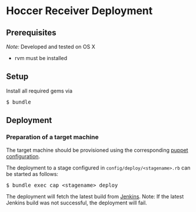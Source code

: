 # Hoccer Receiver Deployment

## Prerequisites

*Note:* Developed and tested on OS X

* rvm must be installed

## Setup

Install all required gems via

<pre>
$ bundle
</pre>

## Deployment

### Preparation of a target machine

The target machine should be provisioned using the corresponding [puppet configuration](https://github.com/hoccer/hoccer-receiver-puppet-configuration).

The deployment to a stage configured in `config/deploy/<stagename>.rb` can be started as follows:
<pre>
$ bundle exec cap &lt;stagename&gt; deploy
</pre>

The deployment will fetch the latest build from [Jenkins](https://jenkins.hoccer.de/job/hoccer-receiver/). Note: If the latest Jenkins build was not successful, the deployment will fail.
